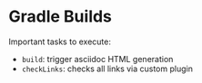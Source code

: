 # Gradle Builds

Important tasks to execute:

* `build`: trigger asciidoc HTML generation
* `checkLinks`: checks all links via custom plugin
